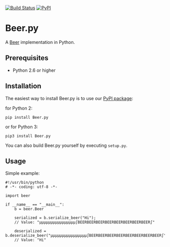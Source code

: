 [![Build Status](https://travis-ci.org/rauhkrusche/Beer.py.svg?branch=master)](https://travis-ci.org/rauhkrusche/Beer.py)
[![PyPI](https://img.shields.io/pypi/v/Beer.py.svg?maxAge=2592000)](https://pypi.python.org/pypi/Beer.py)

Beer.py
=======

A [Beer](https://github.com/rauhkrusche/Beer) implementation in Python.

## Prerequisites ##
- Python 2.6 or higher

## Installation ##
The easiest way to install Beer.py is to use our [PyPI package](https://pypi.python.org/pypi/Beer.py):

for Python 2:
```
pip install Beer.py
```
or for Python 3:
```
pip3 install Beer.py
```

You can also build Beer.py yourself by executing `setup.py`.

## Usage ##
Simple example:

```
#!/usr/bin/python
# -*- coding: utf-8 -*-

import beer

if __name__ == "__main__":
	b = beer.Beer

	serialized = b.serialize_beer("Hi");
	// Value: "µµµµµµµµµµµµµµµµ∫BEERBEERBEERBEERBEERBEERBEERBEER∫"

	deserialized = b.deserialize_beer("µµµµµµµµµµµµµµµµ∫BEERBEERBEERBEERBEERBEERBEERBEER∫");
	// Value: "Hi"
```
